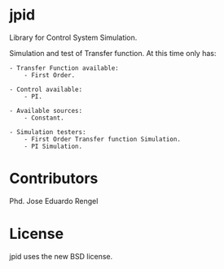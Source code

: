 jpid
====

Library for Control System Simulation.

Simulation and test of Transfer function. At this time only has:
    
    - Transfer Function available:
        - First Order.
        
    - Control available:
        - PI.
        
    - Available sources:
        - Constant.
        
    - Simulation testers:
        - First Order Transfer function Simulation.
        - PI Simulation.
        
        
Contributors
============
Phd. Jose Eduardo Rengel  


License
=======
jpid uses the new BSD license.
